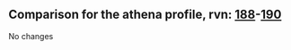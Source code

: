 ## Comparison for the athena profile, rvn: [188](https://github.com/PRO100KatYT/FortniteProfileRevisions/tree/main/profiles/athena/188%20athena.json)-[190](https://github.com/PRO100KatYT/FortniteProfileRevisions/tree/main/profiles/athena/190%20athena.json)

No changes
